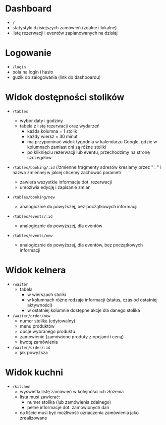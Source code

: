 # Dashboard

- `/`
- statystyki dzisiejszych zamówień (zdalne i lokalne)
- listę rezerwacji i eventów zaplanowanych na dzisiaj

# Logowanie

- `/login`
- pola na login i hasło
- guzik do zalogowania (link do dashboardu)

# Widok dostępności stolików

- `/tables`
    - wybór daty i godziny
    - tabela z listą rezerwacji oraz wydarzeń
        - każda kolumna = 1 stolik
        - każdy wiersz = 30 minut
        - ma przypominać widok tygodnia w kalendarzu Google, gdzie w kolumnach zamiast dni są różne stoliki
        - po kliknięciu rezerwacji lub eventu, przechodzimy na stronę szczegółów

- `/tables/booking/:id` //zmienne fragmenty adresów kreslamy przez " : " i nazwa zmiennej w jakiej chcemy zachować parametr
    - zawiera wszystkie informacje dot. rezerwacji
    - umożlwia edycję i zapisanie zmian

- `/tables/booking/new`
    - analogicznie do powyższej, bez początkowych informacji
- `/tables/events/:id`
    - analogicznie do powyższej, dla eventów
- `/tables/events/new`
    - analogicznie do powyższej, dla eventów, bez początkowych informacji

# Widok kelnera

- `/waiter` 
    - tabela
        - w wierszach stoliki
        - w kolumnach różne rodzaje informacji (status, czas od ostatniej aktywności)
        - w ostatniej kolumnie dostępne akcje dla danego stolika
- `/waiter/order/new`
    - numer stolika (edytowalny)
    - menu produktów
    - opcje wybranego produktu
    - zamówienie (zamówione produty z opcjami i ceną)
    - kwotę zamówienia
- `/waiter/order/:id`
    - jak powyższa

# Widok kuchni

- `/kitchen`
    - wyświetla listę zamówień w kolejności ich złożenia
    - lista musi zawierać: 
        - numer stolika (lub zamówienia zdalnego)
        - pełne informacje dot. zamówionych dań
    - na liście musi być możliwość oznaczenia zamówienia jako zrealizowane
